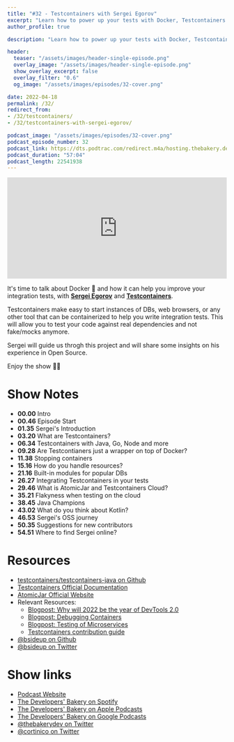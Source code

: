 ```yaml
---
title: "#32 - Testcontainers with Sergei Egorov"
excerpt: "Learn how to power up your tests with Docker, Testcontainers and Sergei Egorov"
author_profile: true

description: "Learn how to power up your tests with Docker, Testcontainers and Sergei Egorov"

header:
  teaser: "/assets/images/header-single-episode.png"
  overlay_image: "/assets/images/header-single-episode.png"
  show_overlay_excerpt: false
  overlay_filter: "0.6"
  og_image: "/assets/images/episodes/32-cover.png"

date: 2022-04-18
permalink: /32/
redirect_from:
- /32/testcontainers/
- /32/testcontainers-with-sergei-egorov/

podcast_image: "/assets/images/episodes/32-cover.png"
podcast_episode_number: 32
podcast_link: https://dts.podtrac.com/redirect.m4a/hosting.thebakery.dev/32-thedevelopersbakery-testcontainers.m4a
podcast_duration: "57:04"
podcast_length: 22541938
---
```


<iframe src="https://open.spotify.com/embed-podcast/show/4jV6Yoz7D38sZJlYMzJm3k" width="100%" height="232" frameborder="0" allowtransparency="true" allow="encrypted-media"></iframe>

It's time to talk about Docker 🐳  and how it can help you improve your integration tests, with [**Sergei Egorov**](https://twitter.com/bsideup) and [**Testcontainers**](https://github.com/testcontainers/testcontainers-java).

Testcontainers make easy to start instances of DBs, web browsers, or any other tool that can be containerized to help you write integration tests. This will allow you to test your code against real dependencies and not fake/mocks anymore.

Sergei will guide us throgh this project and will share some insights on his experience in Open Source. 

Enjoy the show 👨‍🍳

# Show Notes

- **00.00** Intro
- **00.46** Episode Start
- **01.35** Sergei's Introduction
- **03.20** What are Testcontainers?
- **06.34** Testcontainers with Java, Go, Node and more
- **09.28** Are Testcontianers just a wrapper on top of Docker?
- **11.38** Stopping containers
- **15.16** How do you handle resources?
- **21.16** Built-in modules for popular DBs
- **26.27** Integrating Testcontainers in your tests
- **29.46** What is AtomicJar and Testcontainers Cloud?
- **35.21** Flakyness when testing on the cloud
- **38.45** Java Champions
- **43.02** What do you think about Kotlin?
- **46.53** Sergei's OSS journey
- **50.35** Suggestions for new contributors
- **54.51** Where to find Sergei online?

# Resources

* <i class="fab fa-github"></i> [testcontainers/testcontainers-java on Github](https://github.com/testcontainers/testcontainers-java)
* <i class="fas fa-link"></i> [Testcontainers Official Documentation](https://www.testcontainers.org/)
* <i class="fas fa-link"></i> [AtomicJar Official Website](https://www.atomicjar.com/)
* Relevant Resources:
    * <i class="fas fa-link"></i> [Blogpost: Why will 2022 be the year of DevTools 2.0](https://www.atomicjar.com/2021/12/why-will-2022-be-the-year-of-devtools-2-0/)
    * <i class="fas fa-link"></i> [Blogpost: Debugging Containers](https://bsideup.github.io/posts/debugging_containers/)
    * <i class="fas fa-link"></i> [Blogpost: Testing of Microservices](https://engineering.atspotify.com/2018/01/testing-of-microservices/)
    * <i class="fas fa-link"></i> [Testcontainers contribution guide](https://www.testcontainers.org/contributing/)
* <i class="fab fa-github"></i> [@bsideup on Github](https://github.com/bsideup)
* <i class="fab fa-twitter"></i> [@bsideup on Twitter](https://twitter.com/bsideup)

# Show links

* <i class="fas fa-link"></i> [Podcast Website](https://thebakery.dev)
* <i class="fab fa-spotify"></i> [The Developers' Bakery on Spotify](https://open.spotify.com/show/4jV6Yoz7D38sZJlYMzJm3k?si=AL3ske_0R_CKlEScMhYhug)
* <i class="fas fa-podcast"></i> [The Developers' Bakery on Apple Podcasts](https://podcasts.apple.com/us/podcast/the-developers-bakery/id1542849034)
* <i class="fab fa-google-play"></i> [The Developers' Bakery on Google Podcasts](https://podcasts.google.com/feed/aHR0cHM6Ly90aGViYWtlcnkuZGV2L3BvZGNhc3QueG1s)
* <i class="fab fa-twitter"></i> [@thebakerydev on Twitter](https://twitter.com/thebakerydev)
* <i class="fab fa-twitter"></i> [@cortinico on Twitter](https://twitter.com/cortinico)
